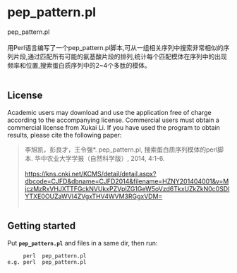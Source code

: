 # pep_pattern.pl
pep_pattern.pl</br></br>
用Perl语言编写了一个pep_pattern.pl脚本,可从一组相关序列中搜索非常相似的序列片段,通过匹配所有可能的氨基酸片段的排列,统计每个匹配模体在序列中的出现频率和位置,搜索蛋白质序列中的2~4个多肽的模体。 </br></br>

## License
Academic users may download and use the application free of charge according to the accompanying license. Commercial users must obtain a commercial license from Xukai Li. If you have used the program to obtain results, please cite the following paper:</br>
>李旭凯，彭良才，王令强*. pep_pattern.pl, 搜索蛋白质序列模体的perl脚本. 华中农业大学学报（自然科学版）, 2014, 4:1-6.</br></br>
>https://kns.cnki.net/KCMS/detail/detail.aspx?dbcode=CJFD&dbname=CJFD2014&filename=HZNY201404001&v=MjczMzRxVHJXTTFGckNVUkxPZVplZG1GeW5oVzd6TkxUZkZkN0c0SDlYTXE0OUZaWVI4ZVgxTHV4WVM3RGgxVDM=</br></br>

## Getting started
Put __`pep_pattern.pl`__ and  files in a same dir, then run:</br>
```
     perl  pep_pattern.pl  
e.g. perl  pep_pattern.pl  
```
</br>
